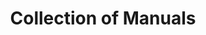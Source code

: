 ---
layout: collection
order: 4
title: Collection of Manuals
description: All the Manuals of Me that are contained within this site.
pagination:
  data: collections.manual
  size: 10
  generatePageOnEmptyData: true

---
